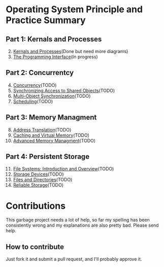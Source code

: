 # Operating System Principle and Practice Summary
## Part 1: Kernals and Processes
2.  [Kernals and Processes](Chapter2.md)(Done but need more diagrams)
3.  [The Programming Interface](Chapter3.md)(In progress)
## Part 2: Concurrentcy
4. [Concurrency](Chapter4.md)(TODO)
5. [Synchronizing Access to Shared Objects](Chapter5.md)(TODO)
6. [Multi-Object Synchronization](Chapter6.md)(TODO)
7. [Scheduling](Chapter7.md)(TODO)
## Part 3: Memory Managment
8. [Address Translation](Chapter8.md)(TODO)
9. [Caching and Virtual Memory](Chapter9.md)(TODO)
10. [Advanced Memory Managment](Chapter10.md)(TODO)
## Part 4: Persistent Storage
11. [File Systems: Introduction and Overview](Chapter11.md)(TODO)
12. [Storage Devices](Chapter12.md)(TODO)
13. [Files and Directories](Chapter13.md)(TODO)
14. [Reliable Storage](Chapter14,md)(TODO)
# Contributions
This garbage project needs a lot of help, so far my spelling has been consistently wrong and my explanations are also pretty bad. Please send help. 
## How to contribute
Just fork it and submit a pull request, and I'll probably approve it.
